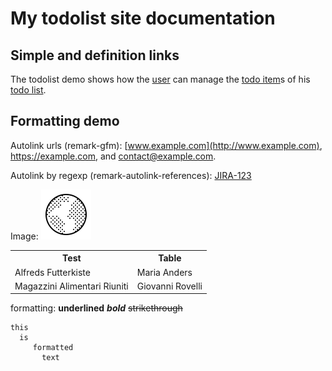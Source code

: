 # My todolist site documentation

## Simple and definition links

The todolist demo shows how the <!--simple link: --> [user](glossary.md#user) can manage the <!--definiton link: -->[todo item]s of his [todo list].

<!-- definitions  (place anywhere in document) -->

[todo item]: glossary.md#todo-item

[todo list]: glossary.md#todo-list

## Formatting demo

Autolink urls (remark-gfm): [www.example.com](http://www.example.com), <https://example.com>, and <contact@example.com>.

Autolink by regexp (remark-autolink-references):  <!-- "JIRA- 123" without space  -->
[JIRA-123](https://example.atlassian.net/browse/JIRA-123)

Image: ![my image](favicon.ico)

<table>
  <tr>
    <th>Test</th>
    <th>Table</th>
  </tr>
  <tr>
    <td>Alfreds Futterkiste</td>
    <td>Maria Anders</td>
  </tr>
  <tr>
    <td>Magazzini Alimentari Riuniti</td>
    <td>Giovanni Rovelli</td>
  </tr>
</table>


formatting: **underlined**  ***bold*** <s>strikethrough</s> 

    this
      is
         formatted
           text
